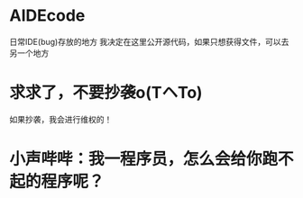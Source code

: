 # AIDEcode
日常IDE(bug)存放的地方
我决定在这里公开源代码，如果只想获得文件，可以去另一个地方
# 求求了，不要抄袭o(TヘTo)
如果抄袭，我会进行维权的！


# 小声哔哔：我一程序员，怎么会给你跑不起的程序呢？
